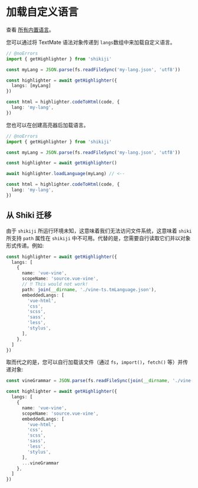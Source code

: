 # 加载自定义语言

查看 [所有内置语言](/languages)。

您可以通过将 TextMate 语法对象传递到 `langs`数组中来加载自定义语言。

```ts twoslash
// @noErrors
import { getHighlighter } from 'shikiji'

const myLang = JSON.parse(fs.readFileSync('my-lang.json', 'utf8'))

const highlighter = await getHighlighter({
  langs: [myLang]
})

const html = highlighter.codeToHtml(code, {
  lang: 'my-lang',
})
```

您也可以在创建高亮器后加载语言。

```ts {7} twoslash
// @noErrors
import { getHighlighter } from 'shikiji'

const myLang = JSON.parse(fs.readFileSync('my-lang.json', 'utf8'))

const highlighter = await getHighlighter()

await highlighter.loadLanguage(myLang) // <--

const html = highlighter.codeToHtml(code, {
  lang: 'my-lang',
})
```

## 从 Shiki 迁移

由于 `shikiji` 所运行环境未知，这意味着我们无法访问文件系统，这意味着 `shiki` 所支持 `path` 属性在 `shikiji` 中不可用。代替的是，您需要自行读取它们并以对象形式传递。例如:

```ts {6,7}
const highlighter = await getHighlighter({
  langs: [
    {
      name: 'vue-vine',
      scopeName: 'source.vue-vine',
      // ‼️ This would not work!
      path: join(__dirname, './vine-ts.tmLanguage.json'),
      embeddedLangs: [
        'vue-html',
        'css',
        'scss',
        'sass',
        'less',
        'stylus',
      ],
    },
  ]
})
```

取而代之的是，您可以自行加载该文件（通过 `fs`，`import()`，`fetch()` 等）并传递对象:

```ts
const vineGrammar = JSON.parse(fs.readFileSync(join(__dirname, './vine-ts.tmLanguage.json'), 'utf8'))

const highlighter = await getHighlighter({
  langs: [
    {
      name: 'vue-vine',
      scopeName: 'source.vue-vine',
      embeddedLangs: [
        'vue-html',
        'css',
        'scss',
        'sass',
        'less',
        'stylus',
      ],
      ...vineGrammar
    },
  ]
})
```
